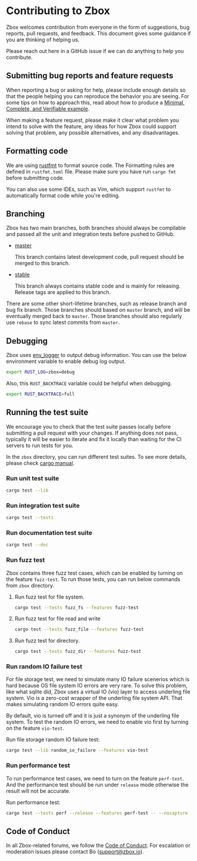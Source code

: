 # Contributing to Zbox

Zbox welcomes contribution from everyone in the form of suggestions, bug
reports, pull requests, and feedback. This document gives some guidance if you
are thinking of helping us.

Please reach out here in a GitHub issue if we can do anything to help you
contribute.

## Submitting bug reports and feature requests

When reporting a bug or asking for help, please include enough details so that
the people helping you can reproduce the behavior you are seeing. For some tips
on how to approach this, read about how to produce a [Minimal, Complete, and
Verifiable example].

[Minimal, Complete, and Verifiable example]: https://stackoverflow.com/help/mcve

When making a feature request, please make it clear what problem you intend to
solve with the feature, any ideas for how Zbox could support solving that
problem, any possible alternatives, and any disadvantages.

## Formatting code

We are using [rustfmt](https://github.com/rust-lang-nursery/rustfmt) to format
source code. The Formatting rules are defined in `rustfmt.toml` file. Please
make sure you have run `cargo fmt` before submitting code.

You can also use some IDEs, such as Vim, which support `rustfmt` to
automatically format code while you're editing.

## Branching

Zbox has two main branches, both branches should always be compilable and
passed all the unit and integration tests before pushed to GitHub.

- [master](https://github.com/zboxfs/zbox/tree/master)

  This branch contains latest development code, pull request should be merged
  to this branch.

- [stable](https://github.com/zboxfs/zbox/tree/stable)

  This branch always contains stable code and is mainly for releasing. Release
  tags are applied to this branch.

There are some other short-lifetime branches, such as release branch and bug
fix branch. Those branches should based on `master` branch, and will be
eventually merged back to `master`. Those branches should also regularly use
`rebase` to sync latest commits from `master`.

## Debugging

Zbox uses [env_logger](https://crates.io/crates/env_logger) to output debug
information. You can use the below environment variable to enable debug log
output.

```bash
export RUST_LOG=zbox=debug
```

Also, this `RUST_BACKTRACE` variable could be helpful when debugging.

```bash
export RUST_BACKTRACE=full
```

## Running the test suite

We encourage you to check that the test suite passes locally before submitting a
pull request with your changes. If anything does not pass, typically it will be
easier to iterate and fix it locally than waiting for the CI servers to run
tests for you.

In the `zbox` directory, you can run different test suites. To see more
details, please check [cargo manual](http://doc.crates.io/guide.html).

### Run unit test suite

```bash
cargo test --lib
```

### Run integration test suite

```bash
cargo test --tests
```

### Run documentation test suite

```bash
cargo test --doc
```

### Run fuzz test

Zbox contains three fuzz test cases, which can be enabled by turning on the
feature `fuzz-test`. To run those tests, you can run below commands from `zbox`
directory.

1. Run fuzz test for file system.

   ```bash
   cargo test --tests fuzz_fs --features fuzz-test
   ```

2. Run fuzz test for file read and write

   ```bash
   cargo test --tests fuzz_file --features fuzz-test
   ```

3. Run fuzz test for directory.

   ```bash
   cargo test --tests fuzz_dir --features fuzz-test
   ```

### Run random IO failure test

For file storage test, we need to simulate many IO failure scenerios which is
hard because OS file system IO errors are very rare. To solve this problem,
like what sqlite did, Zbox uses a virtual IO (vio) layer to access underling
file system. Vio is a zero-cost wrapper of the underling file system API. That
makes simulating random IO errors quite easy.

By default, vio is turned off and it is just a synonym of the underling file
system. To test the random IO errors, we need to enable vio first by turning on
the feature `vio-test`.

Run file storage random IO failure test:

```bash
cargo test --lib random_io_failure --features vio-test
```

### Run performance test

To run performance test cases, we need to turn on the feature `perf-test`. And
the performance test should be run under `release` mode otherwise the result
will not be accurate.

Run performance test:

```bash
cargo test --tests perf --release --features perf-test -- --nocapture
```

## Code of Conduct

In all Zbox-related forums, we follow the [Code of Conduct](CODE_OF_CONDUCT.md).
For escalation or moderation issues please contact Bo (support@zbox.io).

